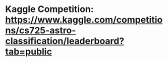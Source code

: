 # Kaggle Competition: https://www.kaggle.com/competitions/cs725-astro-classification/leaderboard?tab=public
